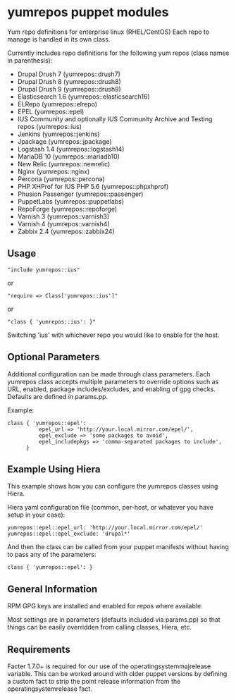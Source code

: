 yumrepos puppet modules
=======================

Yum repo definitions for enterprise linux (RHEL/CentOS)
Each repo to manage is handled in its own class.

Currently includes repo definitions for the following yum repos (class names in parenthesis):
* Drupal Drush 7 (yumrepos::drush7)
* Drupal Drush 8 (yumrepos::drush8)
* Drupal Drush 9 (yumrepos::drush9)
* Elasticsearch 1.6 (yumrepos::elasticsearch16)
* ELRepo (yumrepos::elrepo)
* EPEL (yumrepos::epel)
* IUS Community and optionally IUS Community Archive and Testing repos (yumrepos::ius)
* Jenkins (yumrepos::jenkins)
* Jpackage (yumrepos::jpackage)
* Logstash 1.4 (yumrepos::logstash14)
* MariaDB 10 (yumrepos::mariadb10)
* New Relic (yumrepos::newrelic)
* Nginx (yumrepos::nginx)
* Percona (yumrepos::percona)
* PHP XHProf for IUS PHP 5.6 (yumrepos::phpxhprof)
* Phusion Passenger (yumrepos::passenger)
* PuppetLabs (yumrepos::puppetlabs)
* RepoForge (yumrepos::repoforge)
* Varnish 3 (yumrepos::varnish3)
* Varnish 4 (yumrepos::varnish4)
* Zabbix 2.4 (yumrepos::zabbix24)

Usage
-----
```
"include yumrepos::ius"
```

or
```
"require => Class['yumrepos::ius']"
```

or
```
"class { 'yumrepos::ius': }"
```

Switching 'ius' with whichever repo you would like to enable for the host.


Optional Parameters
-------------------
Additional configuration can be made through class parameters. Each yumrepos class
accepts multiple parameters to override options such as URL, enabled, package includes/excludes,
and enabling of gpg checks. Defaults are defined in params.pp.

Example:
```
class { 'yumrepos::epel':
          epel_url => 'http://your.local.mirror.com/epel/',
          epel_exclude => 'some packages to avoid',
          epel_includepkgs => 'comma-separated packages to include',
      }
```

Example Using Hiera
-------------------
This example shows how you can configure the yumrepos classes using Hiera.

Hiera yaml configuration file (common, per-host, or whatever you have setup in your case):
```
yumrepos::epel::epel_url: 'http://your.local.mirror.com/epel/'
yumrepos::epel::epel_exclude: 'drupal*'
```

And then the class can be called from your puppet manifests without having to pass any of the parameters:
```
class { 'yumrepos::epel': }
```

General Information
-------------------
RPM GPG keys are installed and enabled for repos where available.

Most settings are in parameters (defaults included via params.pp) so that things
can be easily overridden from calling classes, Hiera, etc.


Requirements
------------
Facter 1.7.0+ is required for our use of the operatingsystemmajrelease
variable. This can be worked around with older puppet versions by defining a custom fact
to strip the point release information from the operatingsystemrelease fact.
